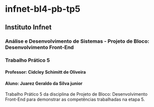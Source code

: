# infnet-bl4-pb-tp5
## Instituto Infnet
### Análise e Desenvolvimento de Sistemas - Projeto de Bloco: Desenvolvimento Front-End
### Trabalho Prático 5
#### Professor: Cidcley Schimitt de Oliveira
#### Aluno: Juarez Geraldo da Silva junior
Trabalho Prático 5 da disciplina de Projeto de Bloco: Desenvolvimento Front-End para demonstrar as competências trabalhadas na etapa 5.

